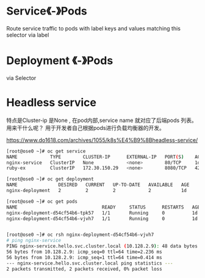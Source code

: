 
# Service《-》Pods
Route service traffic to pods with label keys and values matching this selector
via label

# Deployment 《-》Pods

via Selector 

# Headless service 
特点是Cluster-ip 是None , 在pod内部,service name 就对应了后端pods 列表。
用来干什么呢？ 用于开发者自己根据pods进行负载均衡器的开发。

https://www.do1618.com/archives/1055/k8s%E4%B9%8Bheadless-service/


```bash
[root@ose0 ~]# oc get service 
NAME            TYPE        CLUSTER-IP      EXTERNAL-IP   PORT(S)    AGE
nginx-service   ClusterIP   None            <none>        80/TCP     1d
ruby-ex         ClusterIP   172.30.150.29   <none>        8080/TCP   42d

[root@ose0 ~]# oc get deployment
NAME               DESIRED   CURRENT   UP-TO-DATE   AVAILABLE   AGE
nginx-deployment   2         2         2            2           1d

[root@ose0 ~]# oc get pods
NAME                               READY     STATUS      RESTARTS   AGE
nginx-deployment-d54cf54b6-tpk57   1/1       Running     0          1d
nginx-deployment-d54cf54b6-vjvh7   1/1       Running     0          1d


[root@ose0 ~]# oc rsh nginx-deployment-d54cf54b6-vjvh7
# ping nginx-service
PING nginx-service.hello.svc.cluster.local (10.128.2.9): 48 data bytes
56 bytes from 10.128.2.9: icmp_seq=0 ttl=64 time=2.236 ms
56 bytes from 10.128.2.9: icmp_seq=1 ttl=64 time=0.414 ms
--- nginx-service.hello.svc.cluster.local ping statistics ---
2 packets transmitted, 2 packets received, 0% packet loss

```
